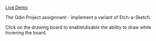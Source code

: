 [Live Demo](https://idan-grimberg-damri.github.io/Etch-a-Sketch/)

The Odin Project assigmnent - implement a variant of Etch-a-Sketch.

Click on the drawing board to enable\disable the ability to draw while hovering the board.

